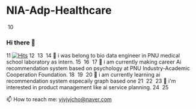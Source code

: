 # NIA-Adp-Healthcare

​
10
### Hi there 👋
11
[![Hits](https://hits.seeyoufarm.com/api/count/incr/badge.svg?url=https%3A%2F%2Fgithub.com%2Fyjyjyjcho&count_bg=%23DC1867&title_bg=%23030926&icon=&icon_color=%23E7E7E7&title=hits&edge_flat=false)](https://hits.seeyoufarm.com)
12
​
13
​
14
🔭 i was belong to bio data engineer in PNU medical school laboratory as intern.
15
​
16
​
17
🔭 i am currently making career Ai recommendation system based on psychology at PNU Industry-Academic Cooperation Foundation.
18
​
19
​
20
🌱 i am currently learning ai recommendation system especaily graph based one 
21
​
22
​
23
👯 i'm interested in product management like ai service planning.
24
​
25
​

📫 How to reach me: yjyjyjcho@naver.com

